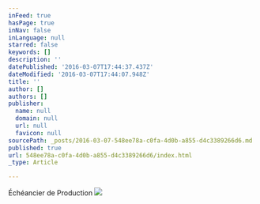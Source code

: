 ```yaml
---
inFeed: true
hasPage: true
inNav: false
inLanguage: null
starred: false
keywords: []
description: ''
datePublished: '2016-03-07T17:44:37.437Z'
dateModified: '2016-03-07T17:44:07.948Z'
title: ''
author: []
authors: []
publisher:
  name: null
  domain: null
  url: null
  favicon: null
sourcePath: _posts/2016-03-07-548ee78a-c0fa-4d0b-a855-d4c3389266d6.md
published: true
url: 548ee78a-c0fa-4d0b-a855-d4c3389266d6/index.html
_type: Article

---
```

Échéancier de Production
![](https://the-grid-user-content.s3-us-west-2.amazonaws.com/f5f8ea05-3030-4023-9d96-e8c34616fddf.png)